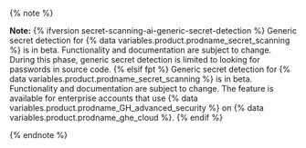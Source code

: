 <!--This reusable is an intentional duplicate of data/reusables/rai/secret-scanning/generic-secret-detection-ai.md. The duplicate is necessary to enforce legal review of Responsible AI content. If you are updating this content, you may also want to update data/reusables/rai/secret-scanning/generic-secret-detection-ai.md. -->
{% note %}

**Note:** {% ifversion secret-scanning-ai-generic-secret-detection %}
Generic secret detection for {% data variables.product.prodname_secret_scanning %} is in beta. Functionality and documentation are subject to change. During this phase, generic secret detection is limited to looking for passwords in source code.
{% elsif fpt %}
Generic secret detection for {% data variables.product.prodname_secret_scanning %} is in beta. Functionality and documentation are subject to change. The feature is available for enterprise accounts that use {% data variables.product.prodname_GH_advanced_security %} on {% data variables.product.prodname_ghe_cloud %}.
{% endif %}

{% endnote %}
